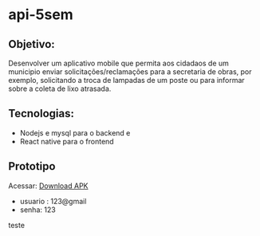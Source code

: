 # api-5sem

## Objetivo:

Desenvolver um aplicativo mobile que permita aos cidadaos de um municipio enviar solicitações/reclamações para a
secretaria de obras, por exemplo, solicitando a troca de lampadas de um poste ou para informar sobre a coleta de lixo atrasada.

## Tecnologias:

- Nodejs e mysql para o backend e
- React native para o frontend

## Prototipo

Acessar: [Download APK](https://expo.dev/artifacts/6842ed7c-3f1f-41ab-b9da-4741a32f9a75)

- usuario : 123@gmail
- senha: 123

teste
